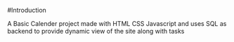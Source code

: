 #Introduction

A Basic Calender project made with HTML CSS Javascript and uses SQL as backend to provide dynamic view of the site along with tasks
